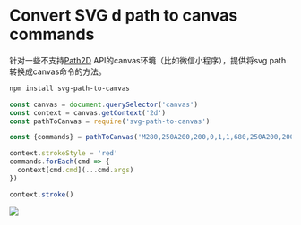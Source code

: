 # Convert SVG d path to canvas commands

针对一些不支持[Path2D](https://developer.mozilla.org/en-US/docs/Web/API/Path2D) API的canvas环境（比如微信小程序），提供将svg path转换成canvas命令的方法。

```bash
npm install svg-path-to-canvas
```

```js
const canvas = document.querySelector('canvas')
const context = canvas.getContext('2d')
const pathToCanvas = require('svg-path-to-canvas')

const {commands} = pathToCanvas('M280,250A200,200,0,1,1,680,250A200,200,0,1,1,180,250Z')

context.strokeStyle = 'red'
commands.forEach(cmd => {
  context[cmd.cmd](...cmd.args)
})

context.stroke()
```

![](https://p4.ssl.qhimg.com/t01b1451d9c057cdfb9.png)

